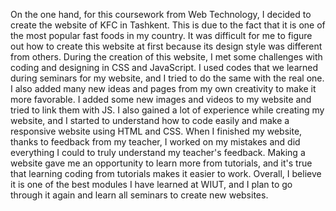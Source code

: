On the one hand, for this coursework from Web Technology, I decided to create the website of KFC in Tashkent. This is due to the fact that it is one of the most popular fast foods in my country. It was difficult for me to figure out how to create this website at first because its design style was different from others. During the creation of this website, I met some challenges with coding and designing in CSS and JavaScript. I used codes that we learned during seminars for my website, and I tried to do the same with the real one. I also added many new ideas and pages from my own creativity to make it more favorable. I added some new images and videos to my website and tried to link them with JS.
I also gained a lot of experience while creating my website, and I started to understand how to code easily and make a responsive website using HTML and CSS. When I finished my website, thanks to feedback from my teacher, I worked on my mistakes and did everything I could to truly understand my teacher's feedback. Making a website gave me an opportunity to learn more from tutorials, and it's true that learning coding from tutorials makes it easier to work.
Overall, I believe it is one of the best modules I have learned at WIUT, and I plan to go through it again and learn all seminars to create new websites. 
